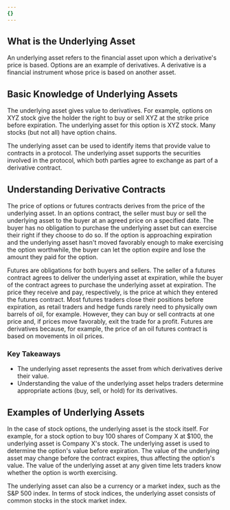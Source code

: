 ```yaml
---
{}
---
```


## What is the Underlying Asset

An underlying asset refers to the financial asset upon which a derivative's price is based. Options are an example of derivatives. A derivative is a financial instrument whose price is based on another asset.

## Basic Knowledge of Underlying Assets

The underlying asset gives value to derivatives. For example, options on XYZ stock give the holder the right to buy or sell XYZ at the strike price before expiration. The underlying asset for this option is XYZ stock. Many stocks (but not all) have option chains.

The underlying asset can be used to identify items that provide value to contracts in a protocol. The underlying asset supports the securities involved in the protocol, which both parties agree to exchange as part of a derivative contract.

## Understanding Derivative Contracts

The price of options or futures contracts derives from the price of the underlying asset. In an options contract, the seller must buy or sell the underlying asset to the buyer at an agreed price on a specified date. The buyer has no obligation to purchase the underlying asset but can exercise their right if they choose to do so. If the option is approaching expiration and the underlying asset hasn't moved favorably enough to make exercising the option worthwhile, the buyer can let the option expire and lose the amount they paid for the option.

Futures are obligations for both buyers and sellers. The seller of a futures contract agrees to deliver the underlying asset at expiration, while the buyer of the contract agrees to purchase the underlying asset at expiration. The price they receive and pay, respectively, is the price at which they entered the futures contract. Most futures traders close their positions before expiration, as retail traders and hedge funds rarely need to physically own barrels of oil, for example. However, they can buy or sell contracts at one price and, if prices move favorably, exit the trade for a profit. Futures are derivatives because, for example, the price of an oil futures contract is based on movements in oil prices.

### Key Takeaways

- The underlying asset represents the asset from which derivatives derive their value.
- Understanding the value of the underlying asset helps traders determine appropriate actions (buy, sell, or hold) for its derivatives.

## Examples of Underlying Assets

In the case of stock options, the underlying asset is the stock itself. For example, for a stock option to buy 100 shares of Company X at $100, the underlying asset is Company X's stock. The underlying asset is used to determine the option's value before expiration. The value of the underlying asset may change before the contract expires, thus affecting the option's value. The value of the underlying asset at any given time lets traders know whether the option is worth exercising.

The underlying asset can also be a currency or a market index, such as the S&P 500 index. In terms of stock indices, the underlying asset consists of common stocks in the stock market index.